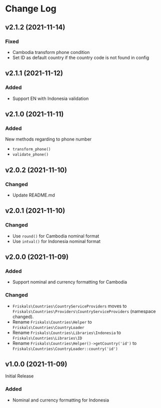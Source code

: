 # Change Log

## v2.1.2 (2021-11-14)

### Fixed
- Cambodia transform phone condition
- Set ID as default country if the country code is not found in config

## v2.1.1 (2021-11-12)

### Added
- Support EN with Indonesia validation

## v2.1.0 (2021-11-11)

### Added
New methods regarding to phone number
- `transform_phone()` 
- `validate_phone()`

## v2.0.2 (2021-11-10)

### Changed
- Update README.md

## v2.0.1 (2021-11-10)

### Changed
- Use `round()` for Cambodia nominal format
- Use `intval()` for Indonesia nominal format

## v2.0.0 (2021-11-09)

### Added
- Support nominal and currency formatting for Cambodia

### Changed
 - `Friskals\Countries\CountryServiceProviders` moves to `Friskals\Countries\Providers\CountryServiceProviders` (namespace changed).
 - Rename `Friskals\Countries\Helper` to `Friskals\Countries\CountryLoader`
 - Rename `Friskals\Countries\Libraries\Indonesia` to `Friskals\Countries\Libraries\ID`
 - Rename `Friskals\Countries\Helper()->getCountry('id')` to `Friskals\Countries\CountryLoader::country('id')`

## v1.0.0 (2021-11-09)

Initial Release

### Added
- Nominal and currency formatting for Indonesia
